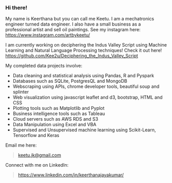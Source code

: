 ### Hi there! 

My name is Keerthana but you can call me Keetu. I am a mechatronics engineer turned data engineer. I also have a small business as a professional artist and sell oil paintings. See my instagram here: https://www.instagram.com/artbykeetu/

I am currently working on deciphering the Indus Valley Script using Machine Learning and Natural Language Processing techniques! Check it out here!
https://github.com/Kee2u/Deciphering_the_Indus_Valley_Script

My completed data projects involve: 
- Data cleaning and statistical analysis using Pandas, R and Pyspark
- Databases such as SQLite, PostgresQL and MongoDB
- Webscraping using APIs, chrome developer tools, beautiful soup and splinter
- Web visualization using javascript leaflet and d3, bootstrap, HTML and CSS
- Plotting tools such as Matplotlib and Pyplot
- Business intelligence tools such as Tableau
- Cloud servers such as AWS RDS and S3
- Data Manipulation using Excel and VBA
- Supervised and Unsupervised machine learning using Scikit-Learn, Tensorflow and Keras


Email me here:
>keetu.jk@gmail.com

Connect with me on LinkedIn:
>https://www.linkedin.com/in/keerthanajayakumar/
 


